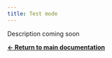 ```yaml
---
title: Test mode
---
```


Description coming soon

[**<- Return to main documentation**](/en/payment/)
